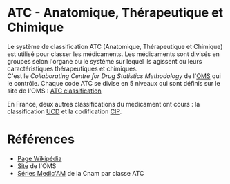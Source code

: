 # ATC - Anatomique, Thérapeutique et Chimique
<!-- SPDX-License-Identifier: MPL-2.0 -->

Le système de classification ATC (Anatomique, Thérapeutique et Chimique) est utilisé pour classer les médicaments. Les médicaments sont divisés en groupes selon l'organe ou le système sur lequel ils agissent ou leurs caractéristiques thérapeutiques et chimiques.  
C'est le *Collaborating Centre for Drug Statistics Methodology* de l'[OMS](OMS.md) qui le contrôle. Chaque code ATC se divise en 5 niveaux qui sont définis sur le site de l'OMS : [ATC classification](https://www.who.int/tools/atc-ddd-toolkit/atc-classification)

En France, deux autres classifications du médicament ont cours : la classification [UCD](UCD.md) et la codification [CIP](CIP.md).

# Références
- [Page Wikipédia](https://fr.wikipedia.org/wiki/Classification_ATC)
- [Site](https://www.who.int/standards/classifications/other-classifications/the-anatomical-therapeutic-chemical-classification-system-with-defined-daily-doses) de l'OMS 
- [Séries Medic'AM](https://www.assurance-maladie.ameli.fr/etudes-et-donnees/medicaments-classe-atc-medicam) de la Cnam par classe ATC